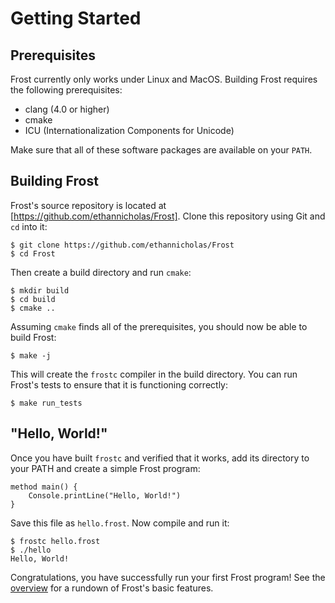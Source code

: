 Getting Started
===============

Prerequisites
-------------

Frost currently only works under Linux and MacOS. Building Frost requires the following
prerequisites:

* clang (4.0 or higher)
* cmake
* ICU (Internationalization Components for Unicode)

Make sure that all of these software packages are available on your `PATH`.

Building Frost
--------------

Frost's source repository is located at [https://github.com/ethannicholas/Frost]. Clone this
repository using Git and `cd` into it:

    $ git clone https://github.com/ethannicholas/Frost
    $ cd Frost

Then create a build directory and run `cmake`:

    $ mkdir build
    $ cd build
    $ cmake ..

Assuming `cmake` finds all of the prerequisites, you should now be able to build Frost:

    $ make -j

This will create the `frostc` compiler in the build directory. You can run Frost's tests to ensure
that it is functioning correctly:

    $ make run_tests

"Hello, World!"
---------------

Once you have built `frostc` and verified that it works, add its directory to your PATH and create a
simple Frost program:

    method main() {
        Console.printLine("Hello, World!")
    }

Save this file as `hello.frost`. Now compile and run it:

    $ frostc hello.frost
    $ ./hello
    Hello, World!

Congratulations, you have successfully run your first Frost program! See the
[overview](overview.md) for a rundown of Frost's basic features.